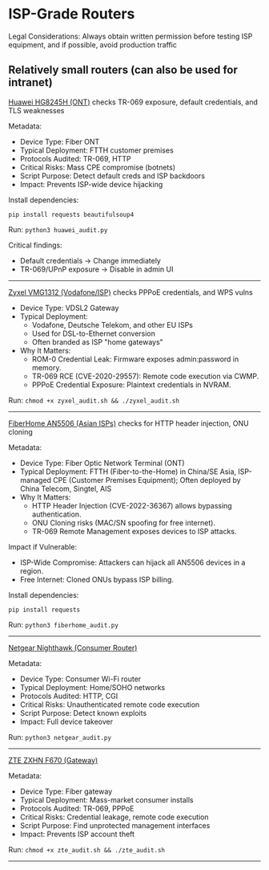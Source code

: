 # ISP-Grade Routers

Legal Considerations: Always obtain written permission before testing ISP equipment, and if possible, avoid production traffic

## Relatively small routers (can also be used for intranet)

[Huawei HG8245H (ONT)](huawei_audit.py) checks TR-069 exposure, default credentials, and TLS weaknesses

Metadata:

* Device Type: Fiber ONT
* Typical Deployment: FTTH customer premises
* Protocols Audited: TR-069, HTTP
* Critical Risks: Mass CPE compromise (botnets)
* Script Purpose: Detect default creds and ISP backdoors
* Impact: Prevents ISP-wide device hijacking

Install dependencies:

```commandline
pip install requests beautifulsoup4
```

Run: `python3 huawei_audit.py`

Critical findings:

* Default credentials → Change immediately
* TR-069/UPnP exposure → Disable in admin UI

----

[Zyxel VMG1312 (Vodafone/ISP)](zyxel_audit.sh) checks PPPoE credentials, and WPS vulns

* Device Type: VDSL2 Gateway
* Typical Deployment:
    * Vodafone, Deutsche Telekom, and other EU ISPs
    * Used for DSL-to-Ethernet conversion
    * Often branded as ISP "home gateways"
* Why It Matters:
    * ROM-0 Credential Leak: Firmware exposes admin:password in memory.
    * TR-069 RCE (CVE-2020-29557): Remote code execution via CWMP.
    * PPPoE Credential Exposure: Plaintext credentials in NVRAM.

Run: `chmod +x zyxel_audit.sh && ./zyxel_audit.sh`

----

[FiberHome AN5506 (Asian ISPs)](fiberhome_audit.py) checks for HTTP header injection, ONU cloning 

Metadata:

* Device Type: Fiber Optic Network Terminal (ONT)
* Typical Deployment: FTTH (Fiber-to-the-Home) in China/SE Asia, ISP-managed CPE (Customer Premises Equipment); Often deployed by China Telecom, Singtel, AIS
* Why It Matters:
    * HTTP Header Injection (CVE-2022-36367) allows bypassing authentication.
    * ONU Cloning risks (MAC/SN spoofing for free internet).
    * TR-069 Remote Management exposes devices to ISP attacks.

Impact if Vulnerable:

* ISP-Wide Compromise: Attackers can hijack all AN5506 devices in a region.
* Free Internet: Cloned ONUs bypass ISP billing.

Install dependencies:

```commandline
pip install requests
```

Run: `python3 fiberhome_audit.py`

----

[Netgear Nighthawk (Consumer Router)](netgear_audit.py)

Metadata:

* Device Type: Consumer Wi-Fi router
* Typical Deployment: Home/SOHO networks
* Protocols Audited: HTTP, CGI
* Critical Risks: Unauthenticated remote code execution
* Script Purpose: Detect known exploits
* Impact: Full device takeover

Run: `python3 netgear_audit.py`

----

[ZTE ZXHN F670 (Gateway)](zte_audit.sh)

Metadata:

* Device Type: Fiber gateway
* Typical Deployment: Mass-market consumer installs
* Protocols Audited: TR-069, PPPoE
* Critical Risks: Credential leakage, remote code execution
* Script Purpose: Find unprotected management interfaces
* Impact: Prevents ISP account theft

Run: `chmod +x zte_audit.sh && ./zte_audit.sh`

----
